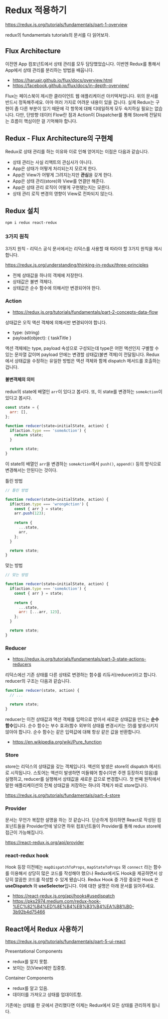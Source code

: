 # Redux 적용하기

<https://redux.js.org/tutorials/fundamentals/part-1-overview>

redux의 fundamentals tutorials의 문서를 다 읽어보자.

## Flux Architecture

이전엔 App 컴포넌트에서 상태 관리를 모두 담당했었습니다. 이번엔 Redux를 통해서 App에서 상태 관리를 분리하는 방법을 배웁니다.

* <https://haruair.github.io/flux/docs/overview.html>
* <https://facebook.github.io/flux/docs/in-depth-overview/>

Flux는 페이스북이 제시한 클라이언트 웹 애플리케이션 아키텍쳐입니다. 위의 문서를 반드시 정독해주세요. 아마 여러 가지로 어려운 내용이 있을 겁니다. 실제 Redux는 구현이 좀 다른 부분이 있기 때문에 각 항목에 대해 디테일하게 모두 숙지하실 필요는 없습니다. 다만, 단방향 데이터 Flow란 점과 Action이 Dispatcher를 통해 Store에 전달되는 흐름이 핵심이란 걸 기억해야 합니다.

## Redux - Flux Architecture의 구현체

Redux로 상태 관리를 하는 이유와 이로 인해 얻어지는 이점은 다음과 같습니다.

* 상태 관리는 사실 리액트의 관심사가 아니다.
* App은 상태가 어떻게 처리되는지 모르게 한다.
* App은 View가 어떻게 그려지는지만 **관심**을 갖게 한다.
* App은 상태 관리(store)와 View를 연결만 해준다.
* App은 상태 관리 로직이 어떻게 구현됐는지는 모른다.
* 상태 관리 로직 변경의 영향이 View로 전파되지 않는다.

## Redux 설치

```bash
npm i redux react-redux
```

### 3가지 원칙

3가지 원칙 - 리덕스 공식 문서에서는 리덕스를 사용할 때 따라야 할 3가지 원칙을 제시합니다.

<https://redux.js.org/understanding/thinking-in-redux/three-principles>

* 전체 상태값을 하나의 객체에 저장한다.
* 상태값은 불변 객체다.
* 상태값은 순수 함수에 의해서만 변경되어야 한다.

### Action

* <https://redux.js.org/tutorials/fundamentals/part-2-concepts-data-flow>

상태값은 오직 액션 객체에 의해서만 변경되어야 합니다.

* type: (string)
* payload(object): { taskTitle }

액션 객체에는 type, payload 속성으로 구성되는데 type은 어떤 액션인지 구별할 수 있는 문자열 값이며 payload 안에는 변경할 상태값(불변 객체)이 전달됩니다. Redux에서 상태값을 수정하는 유일한 방법은 액션 객체와 함께 dispatch 메서드를 호출하는 겁니다.

#### 불변객체의 의미

redux의 state에 배열인 `arr`이 있다고 봅시다. 또, 이 state를 변경하는 `someAction`이 있다고 봅시다.

```js
const state = {
  arr: [],
};

function reducer(state=initialState, action) {
  if(action.type === 'someAction') {
    return state;
  }

  return state;
}
```

이 state의 배열인 `arr`을 변경하는 `someAction`에서 `push()`, `append()` 등의 방식으로 변경해서는 안된다는 것이다.

틀린 방법

```js
// 틀린 방법

function reducer(state=initialState, action) {
  if(action.type === 'wrongAction') {
    const { arr } = state;
    arr.push(123);
    
    return {
      ...state,
      arr,
    };
  }

  return state;
}
```

맞는 방법

```js
// 맞는 방법

function reducer(state=initialState, action) {
  if(action.type === 'someAction') {
    const { arr } = state;
    
    return {
      ...state,
      arr: [...arr, 123],
    };
  }

  return state;
}
```


### Reducer

* <https://redux.js.org/tutorials/fundamentals/part-3-state-actions-reducers>

리덕스에선 기존 상태를 다른 상태로 변경하는 함수를 리듀서(reducer)라고 합니다. reducer의 구조는 다음과 같습니다.

```js
function reducer(state, action) {
  // ...

  return state;
}
```

reducer는 이전 상태값과 액션 객체를 입력으로 받아서 새로운 상태값을 만드는 **순수 함수**입니다. 순수 함수는 부수 효과(함수 외부의 상태를 변경시키는 것)를 발생시키지 않아야 합니다. 순수 함수는 같은 입력값에 대해 항상 같은 값을 반환합니다.

* <https://en.wikipedia.org/wiki/Pure_function>

### Store

store는 리덕스의 상태값을 갖는 객체입니다. 액션의 발생은 store의 dispatch 메서드로 시작됩니다. 스토어는 액션이 발생하면 미들웨어 함수(이번 주엔 등장하지 않음)를 실행하고, reducer를 실행해서 상태값을 새로운 값으로 변경합니다. 첫 번째 원칙에서 말한 애플리케이션의 전체 상태값을 저장하는 하나의 객체가 바로 store입니다.

<https://redux.js.org/tutorials/fundamentals/part-4-store>

### Provider

문서는 무언가 복잡한 설명을 하는 것 같습니다. 단순하게 정리하면 React로 작성된 컴포넌트들을 Provider안에 넣으면 하위 컴포넌트들이 Provider를 통해 redux store에 접근이 가능해집니다.

<https://react-redux.js.org/api/provider>

### react-redux hook

Hook 등장 이전에는 `mapDispatchToProps`, `mapStateToProps` 와 `connect` 라는 함수를 이용해서 상당히 많은 코드를 작성해야 했으나 Redux에서도 Hook을 제공하면서 상당히 깔끔한 코드를 작성할 수 있게 됐습니다. Redux Hook 중 가장 중요한 Hook 은 **useDispatch** 와 **useSelector**입니다. 이에 대한 설명은 아래 문서를 읽어주세요.

* <https://react-redux.js.org/api/hooks#usedispatch>
* <https://pks2974.medium.com/redux-hook-%EC%82%B4%ED%8E%B4%EB%B3%B4%EA%B8%B0-3b92b4d75466>

## React에서 Redux 사용하기

<https://redux.js.org/tutorials/fundamentals/part-5-ui-react>

Presentational Components

* redux를 알지 못함.
* 보이는 것(View)에만 집중함.

Container Components

* redux를 알고 있음.
* 데이터를 가져오고 상태를 업데이트함.

기존에는 상태를 한 곳에서 관리했다면 이제는 Redux에서 모든 상태를 관리하게 됩니다.

